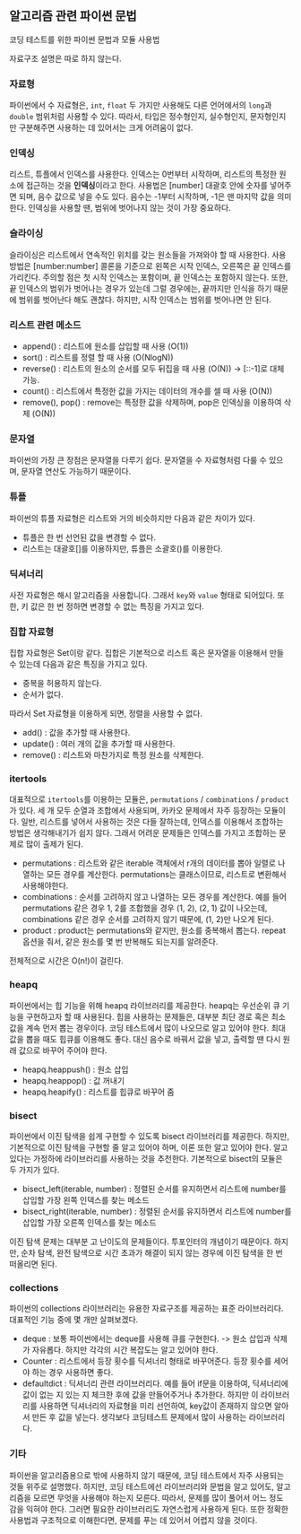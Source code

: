 ## 알고리즘 관련 파이썬 문법

코딩 테스트를 위한 파이썬 문법과 모듈 사용법

자료구조 설명은 따로 하지 않는다.

### 자료형

파이썬에서 수 자료형은, `int`, `float` 두 가지만 사용해도 다른 언어에서의 `long`과 `double` 범위처럼 사용할 수 있다. 따라서, 타입은 정수형인지, 실수형인지, 문자형인지만 구분해주면 사용하는 데 있어서는 크게 어려움이 없다.

### 인덱싱

리스트, 튜플에서 인덱스를 사용한다. 인덱스는 0번부터 시작하며, 리스트의 특정한 원소에 접근하는 것을 **인덱싱**이라고 한다. 사용법은 [number] 대괄호 안에 숫자를 넣어주면 되며, 음수 값으로 넣을 수도 있다. 음수는 -1부터 시작하며, -1은 맨 마지막 값을 의미한다. 인덱싱을 사용할 땐, 범위에 벗어나지 않는 것이 가장 중요하다.

### 슬라이싱 

슬라이싱은 리스트에서 연속적인 위치를 갖는 원소들을 가져와야 할 때 사용한다. 사용 방법은 [number:number] 콜론을 기준으로 왼쪽은 시작 인덱스, 오른쪽은 끝 인덱스를 가리킨다. 주의할 점은 첫 시작 인덱스는 포함이며, 끝 인덱스는 포함하지 않는다. 또한, 끝 인덱스의 범위가 벗어나는 경우가 있는데 그럴 경우에는, 끝까지만 인식을 하기 때문에 범위를 벗어난다 해도 괜찮다. 하지만, 시작 인덱스는 범위를 벗어나면 안 된다.

### 리스트 관련 메소드

- append() : 리스트에 원소를 삽입할 때 사용 (O(1))
- sort() : 리스트를 정렬 할 때 사용 (O(NlogN))
- reverse() : 리스트의 원소의 순서를 모두 뒤집을 때 사용 (O(N)) -> [::-1]로 대체 가능.
- count() : 리스트에서 특정한 값을 가지는 데이터의 개수를 셀 때 사용 (O(N)) 
- remove(), pop() : remove는 특정한 값을 삭제하며, pop은 인덱싱을 이용하여 삭제 (O(N))

### 문자열 

파이썬의 가장 큰 장점은 문자열을 다루기 쉽다. 문자열을 수 자료형처럼 다룰 수 있으며, 문자열 연산도 가능하기 때문이다.

### 튜플 

파이썬의 튜플 자료형은 리스트와 거의 비슷하지만 다음과 같은 차이가 있다.

- 튜플은 한 번 선언된 값을 변경할 수 없다.
- 리스트는 대괄호[]를 이용하지만, 튜플은 소괄호()를 이용한다.

### 딕셔너리 

사전 자료형은 해시 알고리즘을 사용합니다. 그래서 `key`와 `value` 형태로 되어있다. 또한, 키 값은 한 번 정하면 변경할 수 없는 특징을 가지고 있다.

### 집합 자료형 

집합 자료형은 Set이랑 같다. 집합은 기본적으로 리스트 혹은 문자열을 이용해서 만들 수 있는데 다음과 같은 특징을 가지고 있다.

- 중복을 허용하지 않는다.
- 순서가 없다.

따라서 Set 자료형을 이용하게 되면, 정렬을 사용할 수 없다.

- add() : 값을 추가할 때 사용한다.
- update() : 여러 개의 값을 추가할 때 사용한다.
- remove() : 리스트와 마찬가지로 특정 원소를 삭제한다.

### itertools

대표적으로 `itertools`를 이용하는 모듈은, `permutations` / `combinations` / `product`가 있다. 세 개 모두 순열과 조합에서 사용되며, 카카오 문제에서 자주 등장하는 모듈이다. 일반, 리스트를 넣어서 사용하는 것은 다들 잘하는데, 인덱스를 이용해서 조합하는 방법은 생각해내기가 쉽지 않다. 그래서 어려운 문제들은 인덱스를 가지고 조합하는 문제로 많이 출제가 된다.

- permutations : 리스트와 같은 iterable 객체에서 r개의 데이터를 뽑아 일렬로 나열하는 모든 경우를 계산한다. permutations는 클래스이므로, 리스트로 변환해서 사용해야한다.
- combinations : 순서를 고려하지 않고 나열하는 모든 경우를 계산한다. 예를 들어 permutations 같은 경우 1, 2를 조합했을 경우 (1, 2), (2, 1) 값이 나오는데, combinations 같은 경우 순서를 고려하지 않기 때문에, (1, 2)만 나오게 된다.
- product : product는 permutations와 같지만, 원소를 중복해서 뽑는다. repeat 옵션을 줘서, 같은 원소를 몇 번 반복해도 되는지를 알려준다.

전체적으로 시간은 O(n!)이 걸린다.

### heapq

파이썬에서는 힙 기능을 위해 heapq 라이브러리를 제공한다. heapq는 우선순위 큐 기능을 구현하고자 할 때 사용된다. 힙을 사용하는 문제들은, 대부분 최단 경로 혹은 최소 값을 계속 먼저 뽑는 경우이다. 코딩 테스트에서 많이 나오므로 알고 있어야 한다. 최대 값을 뽑을 때도 힙큐를 이용해도 좋다. 대신 음수로 바꿔서 값을 넣고, 출력할 땐 다시 원래 값으로 바꾸어 주어야 한다. 

- heapq.heappush() : 원소 삽입 
- heapq.heappop() : 값 꺼내기
- heapq.heapify() : 리스트를 힙큐로 바꾸어 줌

### bisect 

파이썬에서 이진 탐색을 쉽게 구현할 수 있도록 bisect 라이브러리를 제공한다. 하지만, 기본적으로 이진 탐색을 구현할 줄 알고 있어야 하며, 이론 또한 알고 있어야 한다. 알고 있다는 가정하에 라이브러리를 사용하는 것을 추천한다. 기본적으로 bisect의 모듈은 두 가지가 있다.

- bisect_left(iterable, number) : 정렬된 순서를 유지하면서 리스트에 number를 삽입할 가장 왼쪽 인덱스를 찾는 메소드
- bisect_right(iterable, number) : 정렬된 순서를 유지하면서 리스트에 number를 삽입할 가장 오른쪽 인덱스를 찾는 메소드

이진 탐색 문제는 대부분 고 난이도의 문제들이다. 투포인터의 개념이기 때문이다. 하지만, 순차 탐색, 완전 탐색으로 시간 초과가 해결이 되지 않는 경우에 이진 탐색을 한 번 떠올리면 된다.

### collections 

파이썬의 collections 라이브러리는 유용한 자료구조를 제공하는 표준 라이브러리다. 대표적인 기능 중에 몇 개만 살펴보겠다.

- deque : 보통 파이썬에서는 deque를 사용해 큐를 구현한다. -> 원소 삽입과 삭제가 자유롭다. 하지만 각각의 시간 복잡도는 알고 있어야 한다.
- Counter : 리스트에서 등장 횟수를 딕셔너리 형태로 바꾸어준다. 등장 횟수를 세어야 하는 경우 사용하면 좋다.
- defaultdict : 딕셔너리 관련 라이브러리다. 예를 들어 if문을 이용하여, 딕셔너리에 값이 없는 지 있는 지 체크한 후에 값을 만들어주거나 추가한다. 하지만 이 라이브러리를 사용하면 딕셔너리의 자료형을 미리 선언하여, key값이 존재하지 않으면 알아서 만든 후 값을 넣는다. 생각보다 코딩테스트 문제에서 많이 사용하는 라이브러리다.

### 기타 

파이썬을 알고리즘용으로 밖에 사용하지 않기 때문에, 코딩 테스트에서 자주 사용되는 것들 위주로 설명했다. 하지만, 코딩 테스트에선 라이브러리와 문법을 알고 있어도, 알고리즘을 모르면 무엇을 사용해야 하는지 모른다. 따라서, 문제를 많이 풀어서 어느 정도 감을 익혀야 한다. 그러면 필요한 라이브러리도 자연스럽게 사용하게 된다. 또한 정확한 사용법과 구조적으로 이해한다면, 문제를 푸는 데 있어서 어렵지 않을 것이다.